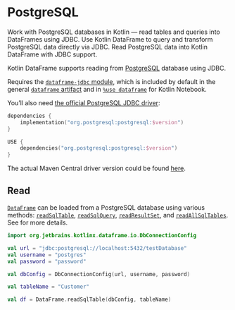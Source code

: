 # PostgreSQL

<web-summary>
Work with PostgreSQL databases in Kotlin — read tables and queries into DataFrames using JDBC.
</web-summary>

<card-summary>
Use Kotlin DataFrame to query and transform PostgreSQL data directly via JDBC.
</card-summary>

<link-summary>
Read PostgreSQL data into Kotlin DataFrame with JDBC support.
</link-summary>


Kotlin DataFrame supports reading from [PostgreSQL](https://www.postgresql.org) database using JDBC.

Requires the [`dataframe-jdbc` module](Modules.md#dataframe-jdbc),
which is included by default in the general [`dataframe` artifact](Modules.md#dataframe-general)
and in [`%use dataframe`](gettingStartedKotlinNotebook.md#integrate-kotlin-dataframe) for Kotlin Notebook.

You’ll also need [the official PostgreSQL JDBC driver](https://jdbc.postgresql.org):

<tabs>
<tab title="Gradle project">

```kotlin
dependencies {
    implementation("org.postgresql:postgresql:$version")
}
```

</tab>
<tab title="Kotlin Notebook">


```kotlin
USE {
    dependencies("org.postgresql:postgresql:$version")
}
```

</tab>
</tabs>

The actual Maven Central driver version could be found 
[here](https://mvnrepository.com/artifact/org.postgresql/postgresql).

## Read

[`DataFrame`](DataFrame.md) can be loaded from a PostgreSQL database using various methods:
[`readSqlTable`](readSqlDatabases.md), [`readSqlQuery`](readSqlDatabases.md),
[`readResultSet`](readSqlDatabases.md), and [`readAllSqlTables`](readSqlDatabases.md).
See [](readSqlDatabases.md) for more details.

```kotlin
import org.jetbrains.kotlinx.dataframe.io.DbConnectionConfig

val url = "jdbc:postgresql://localhost:5432/testDatabase"
val username = "postgres"
val password = "password"

val dbConfig = DbConnectionConfig(url, username, password)

val tableName = "Customer"

val df = DataFrame.readSqlTable(dbConfig, tableName)
```
